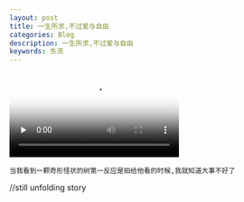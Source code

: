 ```yaml
---
layout: post
title: 一生所求,不过爱与自由
categories: Blog
description: 一生所求,不过爱与自由
keywords: 东流
---
```


<video id="video" controls="" preload="none" poster="http://media.w3.org/2010/05/sintel/poster.png">
      <source id="mp4" src="http://media.w3.org/2010/05/sintel/trailer.mp4" type="video/mp4">
      <p>Your user agent does not support the HTML5 Video element.</p>
 </video>



```
当我看到一颗奇形怪状的树第一反应是拍给他看的时候,我就知道大事不好了

```

//still unfolding story
